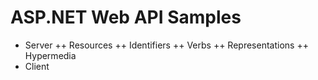 # ASP.NET Web API Samples

+ Server
++ Resources
++ Identifiers
++ Verbs
++ Representations
++ Hypermedia
+ Client



